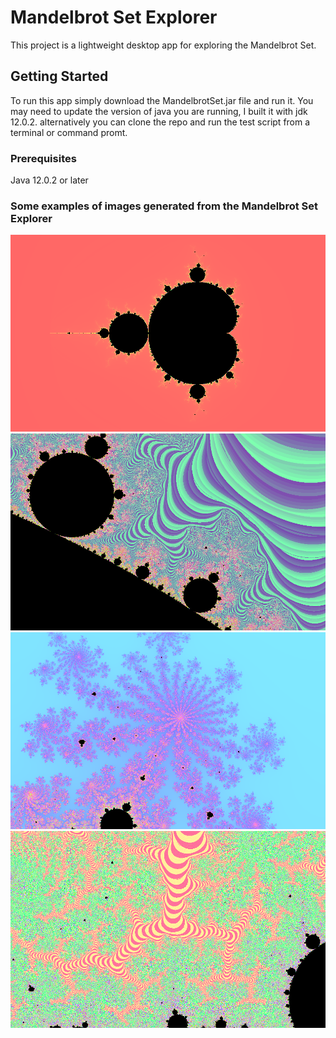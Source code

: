 # Mandelbrot Set Explorer

This project is a lightweight desktop app for exploring the Mandelbrot Set. 

## Getting Started

To run this app simply download the MandelbrotSet.jar file and run it. You may need to update the version of java you are running, I built it with jdk 12.0.2. alternatively you can clone the repo and run the test script from a terminal or command promt.

### Prerequisites

Java 12.0.2 or later

### Some examples of images generated from the Mandelbrot Set Explorer
![example zero](/view/about/start.png)
![example one](/view/about/one.png)
![example two](/view/about/two.png)
![example three](/view/about/three.png)
